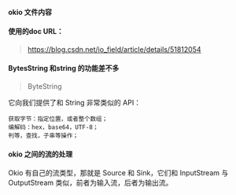
#### okio 文件内容

####  使用的doc URL：

> https://blog.csdn.net/io_field/article/details/51812054



#### BytesString 和string 的功能差不多


> ByteString

 它向我们提供了和 String 非常类似的 API：

    获取字节：指定位置，或者整个数组；
    编解码：hex，base64，UTF-8；
    判等，查找，子串等操作；


#### okio 之间的流的处理

Okio 有自己的流类型，那就是 Source 和 Sink，它们和 InputStream 与 OutputStream 类似，前者为输入流，后者为输出流。


####